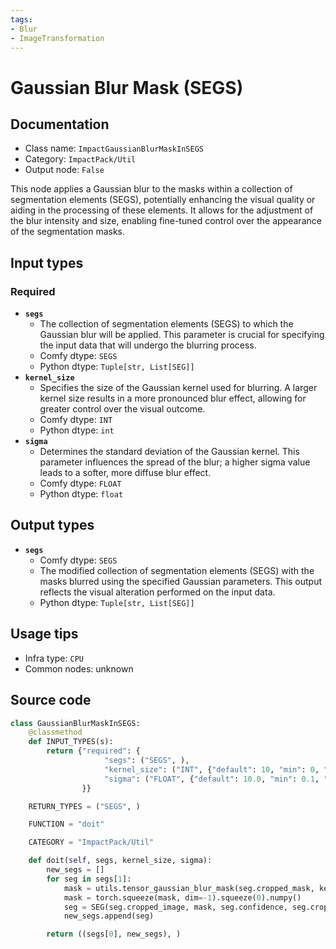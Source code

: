 ```yaml
---
tags:
- Blur
- ImageTransformation
---
```


# Gaussian Blur Mask (SEGS)
## Documentation
- Class name: `ImpactGaussianBlurMaskInSEGS`
- Category: `ImpactPack/Util`
- Output node: `False`

This node applies a Gaussian blur to the masks within a collection of segmentation elements (SEGS), potentially enhancing the visual quality or aiding in the processing of these elements. It allows for the adjustment of the blur intensity and size, enabling fine-tuned control over the appearance of the segmentation masks.
## Input types
### Required
- **`segs`**
    - The collection of segmentation elements (SEGS) to which the Gaussian blur will be applied. This parameter is crucial for specifying the input data that will undergo the blurring process.
    - Comfy dtype: `SEGS`
    - Python dtype: `Tuple[str, List[SEG]]`
- **`kernel_size`**
    - Specifies the size of the Gaussian kernel used for blurring. A larger kernel size results in a more pronounced blur effect, allowing for greater control over the visual outcome.
    - Comfy dtype: `INT`
    - Python dtype: `int`
- **`sigma`**
    - Determines the standard deviation of the Gaussian kernel. This parameter influences the spread of the blur; a higher sigma value leads to a softer, more diffuse blur effect.
    - Comfy dtype: `FLOAT`
    - Python dtype: `float`
## Output types
- **`segs`**
    - Comfy dtype: `SEGS`
    - The modified collection of segmentation elements (SEGS) with the masks blurred using the specified Gaussian parameters. This output reflects the visual alteration performed on the input data.
    - Python dtype: `Tuple[str, List[SEG]]`
## Usage tips
- Infra type: `CPU`
- Common nodes: unknown


## Source code
```python
class GaussianBlurMaskInSEGS:
    @classmethod
    def INPUT_TYPES(s):
        return {"required": {
                     "segs": ("SEGS", ),
                     "kernel_size": ("INT", {"default": 10, "min": 0, "max": 100, "step": 1}),
                     "sigma": ("FLOAT", {"default": 10.0, "min": 0.1, "max": 100.0, "step": 0.1}),
                }}

    RETURN_TYPES = ("SEGS", )

    FUNCTION = "doit"

    CATEGORY = "ImpactPack/Util"

    def doit(self, segs, kernel_size, sigma):
        new_segs = []
        for seg in segs[1]:
            mask = utils.tensor_gaussian_blur_mask(seg.cropped_mask, kernel_size, sigma)
            mask = torch.squeeze(mask, dim=-1).squeeze(0).numpy()
            seg = SEG(seg.cropped_image, mask, seg.confidence, seg.crop_region, seg.bbox, seg.label, seg.control_net_wrapper)
            new_segs.append(seg)

        return ((segs[0], new_segs), )

```
